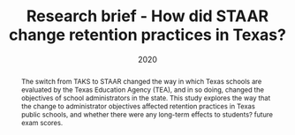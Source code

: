 ---
abstract: The switch from TAKS to STAAR changed the way in which Texas schools are evaluated by the Texas Education Agency (TEA), and in so doing, changed the objectives of school administrators in the state. This study explores the way that the change to administrator objectives affected retention practices in Texas public schools, and whether there were any long-term effects to students? future exam scores.
authors:
- admin
date: "2020"
doi: ""
featured: false
#image:
#  caption: 'Image credit: #[**Unsplash**](https://unsplash.com/photos/jdD8gXaTZsc)'
#  focal_point: ""
#  preview_only: false
#projects: []
#publication: 
#publication_short: ""
publication_types:
- "2"
#publishDate: ""
#slides: example
#summary: Lorem ipsum dolor sit amet, consectetur adipiscing elit. #Duis posuere tellus
#  ac convallis placerat. Proin tincidunt magna sed ex #sollicitudin condimentum.
#tags:
#- Source Themes
title: "Research brief - How did STAAR change retention practices in Texas?"
url_code: ""
url_dataset: ""
url_pdf: 
url_poster: ""
url_project: ""
url_slides: ""
url_source: ""
url_video: ""
---